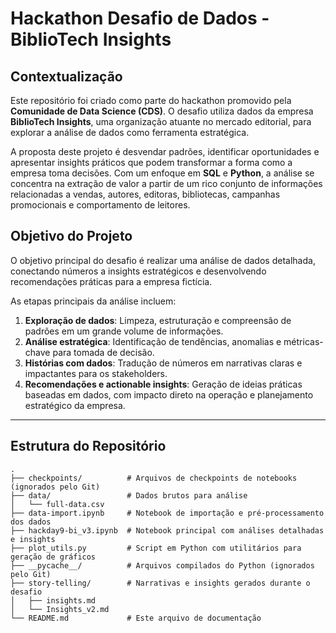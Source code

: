 # Hackathon Desafio de Dados - BiblioTech Insights

## Contextualização

Este repositório foi criado como parte do hackathon promovido pela **Comunidade de Data Science (CDS)**. O desafio utiliza dados da empresa **BiblioTech Insights**, uma organização atuante no mercado editorial, para explorar a análise de dados como ferramenta estratégica. 

A proposta deste projeto é desvendar padrões, identificar oportunidades e apresentar insights práticos que podem transformar a forma como a empresa toma decisões. Com um enfoque em **SQL** e **Python**, a análise se concentra na extração de valor a partir de um rico conjunto de informações relacionadas a vendas, autores, editoras, bibliotecas, campanhas promocionais e comportamento de leitores.

## Objetivo do Projeto

O objetivo principal do desafio é realizar uma análise de dados detalhada, conectando números a insights estratégicos e desenvolvendo recomendações práticas para a empresa fictícia. 

As etapas principais da análise incluem:  
1. **Exploração de dados**: Limpeza, estruturação e compreensão de padrões em um grande volume de informações.  
2. **Análise estratégica**: Identificação de tendências, anomalias e métricas-chave para tomada de decisão.  
3. **Histórias com dados**: Tradução de números em narrativas claras e impactantes para os stakeholders.  
4. **Recomendações e actionable insights**: Geração de ideias práticas baseadas em dados, com impacto direto na operação e planejamento estratégico da empresa.  

---

## Estrutura do Repositório

```plaintext
.
├── checkpoints/          # Arquivos de checkpoints de notebooks (ignorados pelo Git)
├── data/                 # Dados brutos para análise
│   └── full-data.csv
├── data-import.ipynb     # Notebook de importação e pré-processamento dos dados
├── hackday9-bi_v3.ipynb  # Notebook principal com análises detalhadas e insights
├── plot_utils.py         # Script em Python com utilitários para geração de gráficos
├── __pycache__/          # Arquivos compilados do Python (ignorados pelo Git)
├── story-telling/        # Narrativas e insights gerados durante o desafio
│   ├── insights.md
│   └── Insights_v2.md
└── README.md             # Este arquivo de documentação

